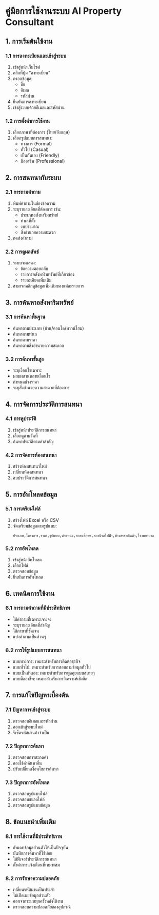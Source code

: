 # คู่มือการใช้งานระบบ AI Property Consultant

## 1. การเริ่มต้นใช้งาน

### 1.1 การลงทะเบียนและเข้าสู่ระบบ
1. เข้าสู่หน้าเว็บไซต์
2. คลิกที่ปุ่ม "ลงทะเบียน"
3. กรอกข้อมูล:
   - ชื่อ
   - อีเมล
   - รหัสผ่าน
4. ยืนยันการลงทะเบียน
5. เข้าสู่ระบบด้วยอีเมลและรหัสผ่าน

### 1.2 การตั้งค่าการใช้งาน
1. เลือกภาษาที่ต้องการ (ไทย/อังกฤษ)
2. เลือกรูปแบบการสนทนา:
   - ทางการ (Formal)
   - ทั่วไป (Casual)
   - เป็นกันเอง (Friendly)
   - มืออาชีพ (Professional)

## 2. การสนทนากับระบบ

### 2.1 การถามคำถาม
1. พิมพ์คำถามในช่องข้อความ
2. ระบุรายละเอียดที่ต้องการ เช่น:
   - ประเภทอสังหาริมทรัพย์
   - ทำเลที่ตั้ง
   - งบประมาณ
   - สิ่งอำนวยความสะดวก
3. กดส่งคำถาม

### 2.2 การดูผลลัพธ์
1. ระบบจะแสดง:
   - ข้อความตอบกลับ
   - รายการอสังหาริมทรัพย์ที่เกี่ยวข้อง
   - รายละเอียดเพิ่มเติม
2. สามารถคลิกดูข้อมูลเพิ่มเติมของแต่ละรายการ

## 3. การค้นหาอสังหาริมทรัพย์

### 3.1 การค้นหาพื้นฐาน
- ค้นหาตามประเภท (บ้าน/คอนโด/ทาวน์โฮม)
- ค้นหาตามทำเล
- ค้นหาตามราคา
- ค้นหาตามสิ่งอำนวยความสะดวก

### 3.2 การค้นหาขั้นสูง
- ระบุเงื่อนไขเฉพาะ
- ผสมผสานหลายเงื่อนไข
- กำหนดช่วงราคา
- ระบุสิ่งอำนวยความสะดวกที่ต้องการ

## 4. การจัดการประวัติการสนทนา

### 4.1 การดูประวัติ
1. เข้าสู่หน้าประวัติการสนทนา
2. เลือกดูตามวันที่
3. ค้นหาประวัติตามคำสำคัญ

### 4.2 การจัดการห้องสนทนา
1. สร้างห้องสนทนาใหม่
2. เปลี่ยนห้องสนทนา
3. ลบประวัติการสนทนา

## 5. การอัพโหลดข้อมูล

### 5.1 การเตรียมไฟล์
1. สร้างไฟล์ Excel หรือ CSV
2. จัดเตรียมข้อมูลตามรูปแบบ:
   ```
   ประเภท,โครงการ,ราคา,รูปแบบ,ตำแหน่ง,สถานศึกษา,สถานีรถไฟฟ้า,ห้างสรรพสินค้า,โรงพยาบาล
   ```

### 5.2 การอัพโหลด
1. เข้าสู่หน้าอัพโหลด
2. เลือกไฟล์
3. ตรวจสอบข้อมูล
4. ยืนยันการอัพโหลด

## 6. เทคนิคการใช้งาน

### 6.1 การถามคำถามที่มีประสิทธิภาพ
- ใช้คำถามที่เฉพาะเจาะจง
- ระบุรายละเอียดที่สำคัญ
- ใช้ภาษาที่ชัดเจน
- แบ่งคำถามเป็นส่วนๆ

### 6.2 การใช้รูปแบบการสนทนา
- แบบทางการ: เหมาะสำหรับการติดต่อธุรกิจ
- แบบทั่วไป: เหมาะสำหรับการสอบถามข้อมูลทั่วไป
- แบบเป็นกันเอง: เหมาะสำหรับการพูดคุยแบบสบายๆ
- แบบมืออาชีพ: เหมาะสำหรับการวิเคราะห์เชิงลึก

## 7. การแก้ไขปัญหาเบื้องต้น

### 7.1 ปัญหาการเข้าสู่ระบบ
1. ตรวจสอบอีเมลและรหัสผ่าน
2. ลองเข้าสู่ระบบใหม่
3. รีเซ็ตรหัสผ่านถ้าจำเป็น

### 7.2 ปัญหาการค้นหา
1. ตรวจสอบการสะกดคำ
2. ลองใช้คำค้นหาอื่น
3. ปรับเปลี่ยนเงื่อนไขการค้นหา

### 7.3 ปัญหาการอัพโหลด
1. ตรวจสอบรูปแบบไฟล์
2. ตรวจสอบขนาดไฟล์
3. ตรวจสอบรูปแบบข้อมูล

## 8. ข้อแนะนำเพิ่มเติม

### 8.1 การใช้งานที่มีประสิทธิภาพ
- อัพเดทข้อมูลส่วนตัวให้เป็นปัจจุบัน
- บันทึกการค้นหาที่ใช้บ่อย
- ใช้ฟีเจอร์ประวัติการสนทนา
- ตั้งค่าการแจ้งเตือนที่เหมาะสม

### 8.2 การรักษาความปลอดภัย
- เปลี่ยนรหัสผ่านเป็นประจำ
- ไม่เปิดเผยข้อมูลส่วนตัว
- ออกจากระบบทุกครั้งหลังใช้งาน
- ตรวจสอบความปลอดภัยของอุปกรณ์ 